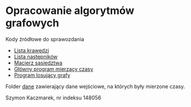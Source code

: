 # Opracowanie algorytmów grafowych

Kody źródłowe do sprawozdania
- [Lista krawędzi](lista_krawedzi.py)
- [Lista następników](lista_nastepnikow.py)
- [Macierz sąsiedztwa](macierz_sasiedztwa.py)
- [Główny program mierzący czasy](main.py)
- [Program losujący grafy](generate_data.py)

Folder [dane](dane) zawierający dane wejściowe, na których były mierzone czasy.

Szymon Kaczmarek, nr indeksu 148056
